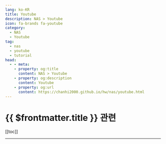 ```yaml
---
lang: ko-KR
title: Youtube
description: NAS > Youtube
icon: fa-brands fa-youtube
category:
  - NAS
  - Youtube 
tag:
  - nas
  - youtube
  - tutorial
head:
  - - meta:
    - property: og:title
      content: NAS > Youtube
    - property: og:description
      content: Youtube
    - property: og:url
      content: https://chanhi2000.github.io/hw/nas/youtube.html
---
```


# {{ $frontmatter.title }} 관련

[[toc]]

---

<MyYouTubeItems jsonName="yu-Level1Techs" /><!-- Level1Techs -->
<MyYouTubeItems jsonName="yu-SpaceRexWill" /><!-- SpaceRex -->
<MyYouTubeItems jsonName="yu-ThisDoesNotCompute" /><!-- This Does Not Compute -->
<MyYouTubeItems jsonName="yu-NicoKnowsTech" /><!-- Nico Knows Tech -->
<MyYouTubeItems jsonName="yu-2GuysTek" /><!-- 2GuysTek -->
<MyYouTubeItems jsonName="yu-BudgetNerd" /><!-- Budget Nerd -->

<TagLinks />